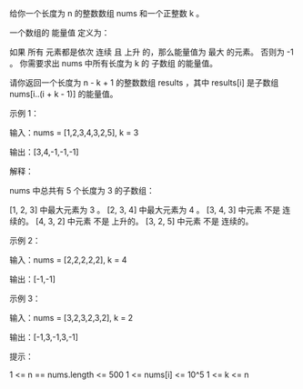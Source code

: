 给你一个长度为 n 的整数数组 nums 和一个正整数 k 。

一个数组的 能量值 定义为：

如果 所有 元素都是依次 连续 且 上升 的，那么能量值为 最大 的元素。
否则为 -1 。
你需要求出 nums 中所有长度为 k 的
子数组
的能量值。

请你返回一个长度为 n - k + 1 的整数数组 results ，其中 results[i] 是子数组 nums[i..(i + k - 1)] 的能量值。

示例 1：

输入：nums = [1,2,3,4,3,2,5], k = 3

输出：[3,4,-1,-1,-1]

解释：

nums 中总共有 5 个长度为 3 的子数组：

[1, 2, 3] 中最大元素为 3 。
[2, 3, 4] 中最大元素为 4 。
[3, 4, 3] 中元素 不是 连续的。
[4, 3, 2] 中元素 不是 上升的。
[3, 2, 5] 中元素 不是 连续的。

示例 2：

输入：nums = [2,2,2,2,2], k = 4

输出：[-1,-1]

示例 3：

输入：nums = [3,2,3,2,3,2], k = 2

输出：[-1,3,-1,3,-1]

提示：

1 <= n == nums.length <= 500
1 <= nums[i] <= 10^5
1 <= k <= n
